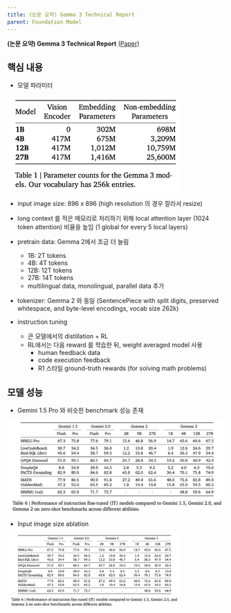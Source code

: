 ```yaml
---
title: (논문 요약) Gemma 3 Technical Report
parent: Foundation Model
---
```


**(논문 요약) Gemma 3 Technical Report** [(Paper)](https://storage.googleapis.com/deepmind-media/gemma/Gemma3Report.pdf)

## 핵심 내용
- 모델 파라미터   
<img src="/data/papers/gemma3/model.png" width="400" />

- input image size: 896 x 896 (high resolution 의 경우 잘라서 resize)

- long context 를 적은 메모리로 처리하기 위해 local attention layer (1024 token attention) 비율을 높임 (1 global for every 5 local layers)

- pretrain data: Gemma 2에서 조금 더 늘림
   - 1B: 2T tokens
   - 4B: 4T tokens
   - 12B: 12T tokens
   - 27B: 14T tokens
   - multilingual data,  monolingual, parallel data 추가

- tokenizer: Gemma 2 와 동일 (SentencePiece with split digits, preserved whitespace, and byte-level encodings, vocab size 262k)

- instruction tuning
   - 큰 모델에서의 distillation + RL
   - RL에서는 다음 reward 를 학습한 뒤, weight averaged model 사용
       - human feedback data
       - code execution feedback
       - R1 스타일 ground-truth rewards (for solving math problems)


## 모델 성능
- Gemini 1.5 Pro 와 비슷한 benchmark 성능 존재

<img src="/data/papers/gemma3/performance.png" width="800" />

- Input image size ablation

<img src="/data/papers/gemma3/performance.png" width="400" />

